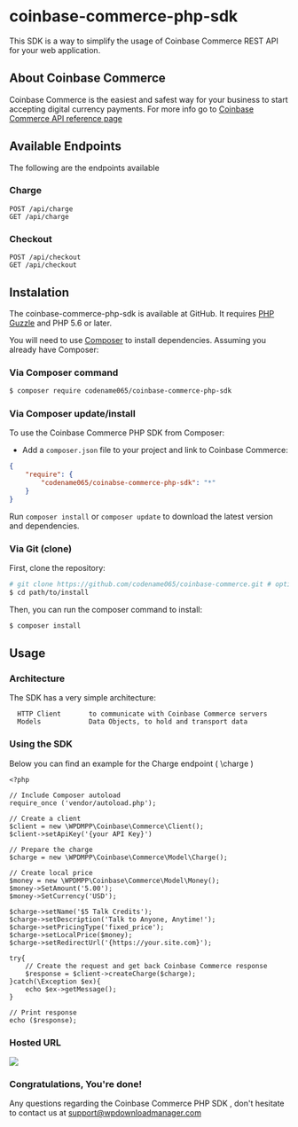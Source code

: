 coinbase-commerce-php-sdk
=================================

This SDK is a way to simplify the usage of Coinbase Commerce REST API for your web application.

About Coinbase Commerce
-------------

Coinbase Commerce is the easiest and safest way for your business to start accepting digital currency payments.
For more info go to [Coinbase Commerce API reference page](https://commerce.coinbase.com/docs/)

Available Endpoints
-------------------

The following are the endpoints available
    
### Charge
    POST /api/charge
    GET /api/charge
### Checkout
    POST /api/checkout
    GET /api/checkout

Instalation
-----------

The coinbase-commerce-php-sdk is available at GitHub. 
It requires [PHP Guzzle](http://docs.guzzlephp.org/en/latest/) and PHP 5.6 or later.

You will need to use [Composer](https://getcomposer.org/) to install
dependencies. Assuming you already have Composer:

### Via Composer command

```bash
$ composer require codename065/coinbase-commerce-php-sdk
```

### Via Composer update/install

To use the Coinbase Commerce PHP SDK from Composer:
* Add a `composer.json` file to your project and link to Coinbase Commerce:

```json
{
    "require": {
        "codename065/coinabse-commerce-php-sdk": "*"
    }
}
```

Run `composer install` or `composer update` to download the latest version and dependencies.

### Via Git (clone)

First, clone the repository:

```bash
# git clone https://github.com/codename065/coinbase-commerce.git # optionally, specify the directory in which to clone
$ cd path/to/install
```

Then, you can run the composer command to install:

```bash
$ composer install
```

Usage
-----

### Architecture

The SDK has a very simple architecture:

      HTTP Client       to communicate with Coinbase Commerce servers
      Models            Data Objects, to hold and transport data

### Using the SDK

Below you can find an example for the Charge endpoint ( \charge )

```
<?php

// Include Composer autoload
require_once ('vendor/autoload.php');

// Create a client
$client = new \WPDMPP\Coinbase\Commerce\Client();
$client->setApiKey('{your API Key}')

// Prepare the charge
$charge = new \WPDMPP\Coinbase\Commerce\Model\Charge();

// Create local price
$money = new \WPDMPP\Coinbase\Commerce\Model\Money();
$money->SetAmount('5.00');
$money->SetCurrency('USD');

$charge->setName('$5 Talk Credits');
$charge->setDescription('Talk to Anyone, Anytime!');
$charge->setPricingType('fixed_price');
$charge->setLocalPrice($money);
$charge->setRedirectUrl('{https://your.site.com}');

try{
    // Create the request and get back Coinbase Commerce response
    $response = $client->createCharge($charge);
}catch(\Exception $ex){
    echo $ex->getMessage();
}

// Print response
echo ($response);

```
### Hosted URL
![](https://s3.amazonaws.com/ntedata/svn/coinbasecommerce_sdk1.png)

### Congratulations, You're done!

Any questions regarding the Coinbase Commerce PHP SDK , don't hesitate to contact us at support@wpdownloadmanager.com